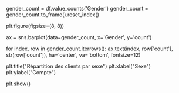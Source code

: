 gender_count = df.value_counts('Gender')
gender_count = gender_count.to_frame().reset_index()

plt.figure(figsize=(8, 8))

ax = sns.barplot(data=gender_count, x='Gender', y='count')

for index, row in gender_count.iterrows():
    ax.text(index, row['count'], str(row['count']), ha='center', va='bottom', fontsize=12)

plt.title("Répartition des clients par sexe")
plt.xlabel("Sexe")
plt.ylabel("Compte")

plt.show()

